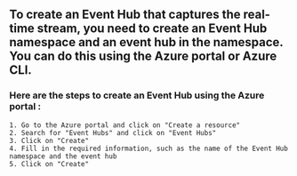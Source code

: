 ## To create an Event Hub that captures the real-time stream, you need to create an Event Hub namespace and an event hub in the namespace. You can do this using the Azure portal or Azure CLI.
### Here are the steps to create an Event Hub using the Azure portal :
```
1. Go to the Azure portal and click on "Create a resource"
2. Search for "Event Hubs" and click on "Event Hubs"
3. Click on "Create"
4. Fill in the required information, such as the name of the Event Hub namespace and the event hub
5. Click on "Create"
```
